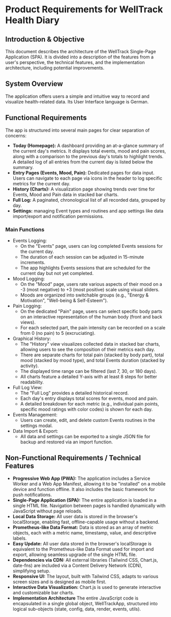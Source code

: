 # Product Requirements for WellTrack Health Diary

## Introduction & Objective

This document describes the architecture of the WellTrack Single-Page Application (SPA). It is divided into a description of the features from a user's perspective, the technical features, and the implementation architecture, including potential improvements.

## System Overview

The application offers users a simple and intuitive way to record and visualize health-related data. Its User Interface language is German.

## Functional Requirements

The app is structured into several main pages for clear separation of concerns:

- **Today (Homepage):** A dashboard providing an at-a-glance summary of the current day's metrics. It displays total events, mood and pain scores, along with a comparison to the previous day's totals to highlight trends. A detailed log of all entries from the current day is listed below the summary.
- **Entry Pages (Events, Mood, Pain):** Dedicated pages for data input. Users can navigate to each page via icons in the header to log specific metrics for the current day.
- **History (Charts):** A visualization page showing trends over time for Events, Mood and Pain data in stacked bar charts.
- **Full Log:** A paginated, chronological list of all recorded data, grouped by day.
- **Settings:** managing Event types and routines and app settings like data import/export and notification permissions.

### Main Functions

- Events Logging:
    - On the "Events" page, users can log completed Events sessions for the current day.
    - The duration of each session can be adjusted in 15-minute increments.
    - The app highlights Events sessions that are scheduled for the current day but not yet completed.
- Mood Logging:
    - On the "Mood" page, users rate various aspects of their mood on a -3 (most negative) to +3 (most positive) scale using visual sliders.
    - Moods are organized into switchable groups (e.g., "Energy & Motivation", "Well-being & Self-Esteem").
- Pain Logging:
    - On the dedicated "Pain" page, users can select specific body parts on an interactive representation of the human body (front and back views).
    - For each selected part, the pain intensity can be recorded on a scale from 0 (no pain) to 5 (excruciating).
- Graphical History:
    - The "History" view visualizes collected data in stacked bar charts, allowing users to see the composition of their metrics each day.
    - There are separate charts for total pain (stacked by body part), total mood (stacked by mood type), and total Events duration (stacked by activity).
    - The displayed time range can be filtered (last 7, 30, or 180 days).
    - All charts feature a detailed Y-axis with at least 8 steps for better readability.
- Full Log View:
    - The "Full Log" provides a detailed historical record.
    - Each day's entry displays total scores for events, mood and pain.
    - A detailed breakdown for each metric (e.g., individual pain points, specific mood ratings with color codes) is shown for each day.
- Events Management:
    - Users can create, edit, and delete custom Events routines in the settings modal.
- Data Import & Export:
    - All data and settings can be exported to a single JSON file for backup and restored via an import function.

## Non-Functional Requirements / Technical Features

- **Progressive Web App (PWA):** The application includes a Service Worker and a Web App Manifest, allowing it to be "installed" on a mobile device and function offline. It also includes the basic framework for push notifications.
- **Single-Page Application (SPA):** The entire application is loaded in a single HTML file. Navigation between pages is handled dynamically with JavaScript without page reloads.
- **Local Data Storage:** All user data is stored in the browser's localStorage, enabling fast, offline-capable usage without a backend.
- **Prometheus-like Data Format:** Data is stored as an array of metric objects, each with a metric name, timestamp, value, and descriptive labels.
- **Easy Update:** All user data stored in the browser's localStorage is equivalent to the Prometheus-like Data Format used for import and export, allowing seamless upgrade of the single HTML file.
- **Dependencies via CDN:** All external libraries (Tailwind CSS, Chart.js, date-fns) are included via a Content Delivery Network (CDN), simplifying setup.
- **Responsive UI:** The layout, built with Tailwind CSS, adapts to various screen sizes and is designed as mobile first.
- **Interactive Data Visualization:** Chart.js is used to generate interactive and customizable bar charts.
- **Implementation Architecture** The entire JavaScript code is encapsulated in a single global object, WellTrackApp, structured into logical sub-objects (state, config, data, render, events, utils).

